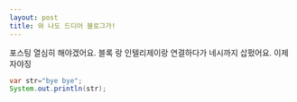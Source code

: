 ```yaml
---
layout: post
title: 와 나도 드디어 블로그가!
---
```


포스팅 열심히 해야겠어요.
블록 랑 인텔리제이랑 연결하다가 네시까지 삽펐어요.
이제자야징

```java
var str="bye bye";
System.out.println(str);
```